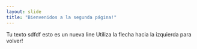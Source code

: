 ```yaml
---
layout: slide
title: "Bienvenidos a la segunda página!"
---
```

Tu texto sdfdf
esto es un nueva line
Utiliza la flecha hacia la izquierda para volver!
